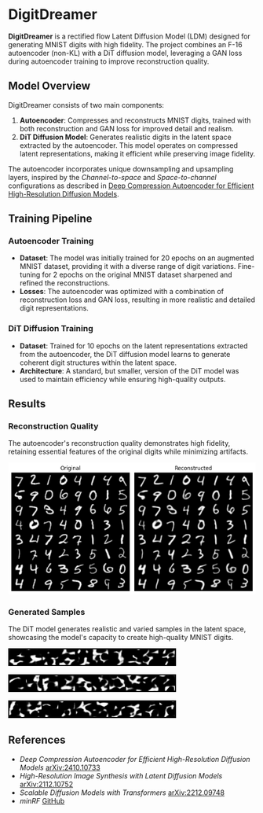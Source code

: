 # DigitDreamer

**DigitDreamer** is a rectified flow Latent Diffusion Model (LDM) designed for generating MNIST digits with high fidelity. The project combines an F-16 autoencoder (non-KL) with a DiT diffusion model, leveraging a GAN loss during autoencoder training to improve reconstruction quality.

## Model Overview

DigitDreamer consists of two main components:

1. **Autoencoder**: Compresses and reconstructs MNIST digits, trained with both reconstruction and GAN loss for improved detail and realism.
2. **DiT Diffusion Model**: Generates realistic digits in the latent space extracted by the autoencoder. This model operates on compressed latent representations, making it efficient while preserving image fidelity.

The autoencoder incorporates unique downsampling and upsampling layers, inspired by the _Channel-to-space_ and _Space-to-channel_ configurations as described in [Deep Compression Autoencoder for Efficient High-Resolution Diffusion Models](https://arxiv.org/abs/2410.10733).

## Training Pipeline

### Autoencoder Training

- **Dataset**: The model was initially trained for 20 epochs on an augmented MNIST dataset, providing it with a diverse range of digit variations. Fine-tuning for 2 epochs on the original MNIST dataset sharpened and refined the reconstructions.
- **Losses**: The autoencoder was optimized with a combination of reconstruction loss and GAN loss, resulting in more realistic and detailed digit representations.

### DiT Diffusion Training

- **Dataset**: Trained for 10 epochs on the latent representations extracted from the autoencoder, the DiT diffusion model learns to generate coherent digit structures within the latent space.
- **Architecture**: A standard, but smaller, version of the DiT model was used to maintain efficiency while ensuring high-quality outputs.

## Results

### Reconstruction Quality

The autoencoder's reconstruction quality demonstrates high fidelity, retaining essential features of the original digits while minimizing artifacts.

![Reconstruction](assets/reconstruction.png)

### Generated Samples

The DiT model generates realistic and varied samples in the latent space, showcasing the model's capacity to create high-quality MNIST digits.

![Generated Sample 1](assets/samples1.gif)

![Generated Sample 2](assets/samples2.gif)

![Generated Sample 3](assets/samples3.gif)

## References

- _Deep Compression Autoencoder for Efficient High-Resolution Diffusion Models_ [arXiv:2410.10733](https://arxiv.org/abs/2410.10733)
- _High-Resolution Image Synthesis with Latent Diffusion Models_ [arXiv:2112.10752](https://arxiv.org/abs/2112.10752)
- _Scalable Diffusion Models with Transformers_ [arXiv:2212.09748](https://arxiv.org/abs/2212.09748)
- _minRF_ [GitHub](https://github.com/cloneofsimo/minRF)

